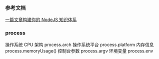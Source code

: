 ### 参考文档

[一篇文章构建你的 NodeJS 知识体系](https://juejin.cn/post/6844903767926636558)

### process

操作系统 CPU 架构
process.arch
操作系统平台
process.platform
内存信息
process.memoryUsage()
控制台参数
process.argv
环境变量
process.env

